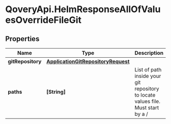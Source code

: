 # QoveryApi.HelmResponseAllOfValuesOverrideFileGit

## Properties

Name | Type | Description | Notes
------------ | ------------- | ------------- | -------------
**gitRepository** | [**ApplicationGitRepositoryRequest**](ApplicationGitRepositoryRequest.md) |  | [optional] 
**paths** | **[String]** | List of path inside your git repository to locate values file. Must start by a / | [optional] 


